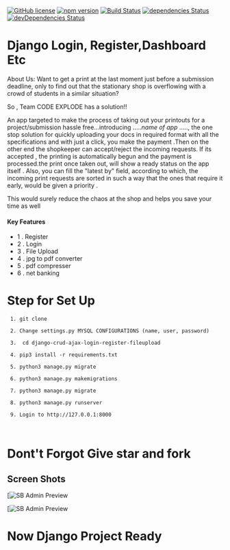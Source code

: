 [![GitHub license](https://img.shields.io/badge/license-MIT-blue.svg)](#)
[![npm version](https://img.shields.io/npm/v/startbootstrap-sb-admin.svg)](#)
[![Build Status](https://travis-ci.org/BlackrockDigital/startbootstrap-sb-admin.svg)](#)
[![dependencies Status](https://david-dm.org/BlackrockDigital/startbootstrap-sb-admin/status.svg)](#)
[![devDependencies Status](https://david-dm.org/BlackrockDigital/startbootstrap-sb-admin/dev-status.svg)](#)


# <a>Django Login, Register,Dashboard Etc </a>

About Us:
Want to get a print at the last moment just before a submission deadline, only to find out that the stationary shop is overflowing with a crowd of students in a similar situation?

So , Team CODE EXPLODE has a solution!!

An app targeted to make the  process of taking out your printouts for a project/submission hassle free...introducing .....*name of app* ....., the one stop solution for quickly uploading your docs in required format with all the specifications and with just a click, you make the payment  .Then on the other end the shopkeeper can accept/reject the incoming requests. If its accepted , the printing is automatically begun and the payment is processed.the print once taken out, will show a ready status on the app itself . Also, you can fill the "latest by" field, according to which, the incoming print requests are sorted in such a way that the ones that require it early, would be given a priority .

This would surely reduce the chaos at the shop and helps you save your time as well



#### Key Features
- 1 . Register
- 2 . Login
- 3 . File Upload
- 4 . jpg to pdf converter
- 5 . pdf compresser
- 6 . net banking 

# Step for Set Up
``` 
 1. git clone 

 2. Change settings.py MYSQL CONFIGURATIONS (name, user, password)

 3.  cd django-crud-ajax-login-register-fileupload

 4. pip3 install -r requirements.txt

 5. python3 manage.py migrate

 6. python3 manage.py makemigrations

 7. python3 manage.py migrate

 8. python3 manage.py runserver

 9. Login to http://127.0.0.1:8000

 

```
# Dont't Forgot Give star and fork

## Screen Shots

[![SB Admin Preview](https://lh3.googleusercontent.com/r8mD9IYALSIiErr6gvoNoC7cJq82FpnDmHr-FLUET-USCMpUD62UshqgOw-PVb9slu5lTg=s168)

[![SB Admin Preview](https://lh3.googleusercontent.com/HRNGHKmn_U9fiSWn2O356hgLgPk8tgrcNe6d0ARD33xgb-X5WxZe2Pj6SSIig2wHvwgJ=s170)




# Now Django Project Ready
